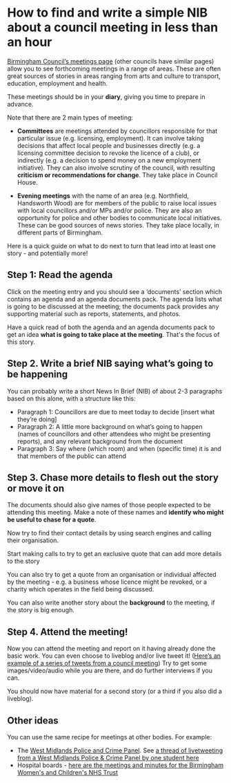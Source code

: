 # How to find and write a simple NIB about a council meeting in less than an hour

[Birmingham Council’s meetings page](https://birmingham.cmis.uk.com/birmingham/Meetings.aspx) (other councils have similar pages) allow you to see forthcoming meetings in a range of areas. These are often great sources of stories in areas ranging from arts and culture to transport, education, employment and health.

These meetings should be in your **diary**, giving you time to prepare in advance. 

Note that there are 2 main types of meeting:

* **Committees** are meetings attended by councillors responsible for that particular issue (e.g. licensing, employment). It can involve taking decisions that affect local people and businesses directly (e.g. a licensing committee decision to revoke the licence of a club), or indirectly (e.g. a decision to spend money on a new employment initiative). They can also involve scrutiny of the council, with resulting **criticism or recommendations for change**. They take place in Council House.

* **Evening meetings** with the name of an area (e.g. Northfield, Handsworth Wood) are for members of the public to raise local issues with local councillors and/or MPs and/or police. They are also an opportunity for police and other bodies to communicate local initiatives. These can be good sources of news stories. They take place locally, in different parts of Birmingham.

Here is a quick guide on what to do next to turn that lead into at least one story - and potentially more!

## Step 1: Read the agenda

Click on the meeting entry and you should see a ‘documents’ section which contains an agenda and an agenda documents pack. The agenda lists what is going to be discussed at the meeting; the documents pack provides any supporting material such as reports, statements, and photos. 

Have a quick read of both the agenda and an agenda documents pack to get an idea **what is going to take place at the meeting**. That's the focus of this story.

## Step 2. Write a brief NIB saying what’s going to be happening

You can probably write a short News In Brief (NIB) of about 2-3 paragraphs based on this alone, with a structure like this:

* Paragraph 1: Councillors are due to meet today to decide [insert what they’re doing]
* Paragraph 2: A little more background on what’s going to happen (names of councillors and other attendees who might be presenting reports), and any relevant background from the document
* Paragraph 3: Say where (which room) and when (specific time) it is and that members of the public can attend

## Step 3. Chase more details to flesh out the story or move it on

The documents should also give names of those people expected to be attending this meeting. Make a note of these names and **identify who might be useful to chase for a quote**. 

Now try to find their contact details by using search engines and calling their organisation.

Start making calls to try to get an exclusive quote that can add more details to the story

You can also try to get a quote from an organisation or individual affected by the meeting - e.g. a business whose licence might be revoked, or a charity which operates in the field being discussed.

You can also write another story about the **background** to the meeting, if the story is big enough. 

## Step 4. Attend the meeting!

Now you can attend the meeting and report on it having already done the basic work. You can even choose to liveblog and/or live tweet it! ([Here’s an example of a series of tweets from a council meeting](https://twitter.com/search?q=%23rainbowlicence%20from%3Aphoebe_greggor%20since%3A2017-11-27%20until%3A2017-11-29&src=typed_query&f=live)) Try to get some images/video/audio while you are there, and do further interviews if you can.

You should now have material for a second story (or a third if you also did a liveblog).

## Other ideas

You can use the same recipe for meetings at other bodies. For example:

* The [West Midlands Police and Crime Panel](http://westmidlandspcp.co.uk/meeting-dates/). See [a thread of livetweeting from a West Midlands Police & Crime Panel by one student here](https://twitter.com/ThisIsTomFair/status/1348632510763315200)
* Hospital boards - [here are the meetings and minutes for the Birmingham Women's and Children's NHS Trust](https://bwc.nhs.uk/board-meetings-and-minutes/)


